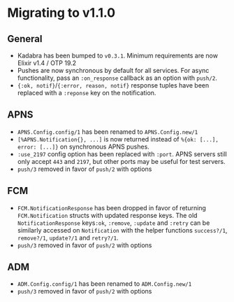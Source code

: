 # Migrating to v1.1.0

## General
- Kadabra has been bumped to `v0.3.1`. Minimum requirements are now Elixir
  v1.4 / OTP 19.2
- Pushes are now synchronous by default for all services. For async
  functionality, pass an `:on_response` callback as an option with `push/2`.
- `{:ok, notif}`/`{:error, reason, notif}` response tuples have been replaced
  with a `:reponse` key on the notification.

## APNS
- `APNS.Config.config/1` has been renamed to `APNS.Config.new/1`
- `[%APNS.Notification{}, ...]` is now returned instead of
  `%{ok: [...], error: [...]}` on synchronous APNS pushes.
- `:use_2197` config option has been replaced with `:port`. APNS servers still
  only accept `443` and `2197`, but other ports may be useful for test servers.
- `push/3` removed in favor of `push/2` with options

## FCM
- `FCM.NotificationResponse` has been dropped in favor of returning
  `FCM.Notification` structs with updated response keys. The old
  `NotificationResponse` keys`:ok`, `:remove`,
  `:update` and `:retry` can be similarly accessed on `Notification` with the
  helper functions `success?/1`, `remove?/1`, `update?/1` and `retry?/1`.
- `push/3` removed in favor of `push/2` with options

## ADM
- `ADM.Config.config/1` has been renamed to `ADM.Config.new/1`
- `push/3` removed in favor of `push/2` with options
